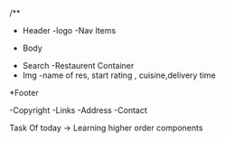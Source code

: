 /**
* Header 
-logo 
-Nav Items

* Body
- Search
-Restaurent Container
- Img
-name of res, start rating , cuisine,delivery time


*Footer

-Copyright
-Links
-Address
-Contact


Task Of today -> Learning higher order components 

